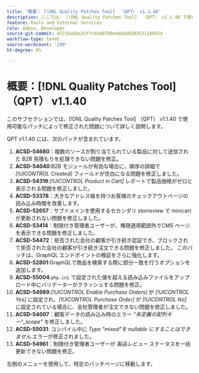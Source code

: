 ```yaml
---
title: '概要： [!DNL Quality Patches Tool]  （QPT） v1.1.40'
description: ここでは、 [!DNL Quality Patches Tool]  （QPT） v1.1.40 で使用可能なパッチによって修正された問題について詳しく説明します。
feature: Tools and External Services
role: Admin, Developer
source-git-commit: d722ba5ba25ffc03d87b9eddeb2830353124055d
workflow-type: tm+mt
source-wordcount: '299'
ht-degree: 0%

---
```


# 概要：[!DNL Quality Patches Tool] （QPT） v1.1.40

このサブセクションでは、[!DNL Quality Patches Tool] （QPT） v1.1.40 で使用可能なパッチによって修正された問題について詳しく説明します。

QPT v1.1.40 には、次のパッチが含まれています。

1. **ACSD-54680**：複数のソースが割り当てられている製品に対して送信された B2B 見積もりを処理できない問題を修正。
1. **ACSD-54040**:B2B モジュールが有効な場合に、順序の詳細で *[!UICONTROL Created]* フィールドが空白になる問題を修正しました。
1. **ACSD-54319**:*[!UICONTROL Product in Cart]* レポートで製品価格がゼロと表示される問題を修正しました。
1. **ACSD-53378**：大きなアドレス帳を持つお客様のチェックアウトページの読み込み時間を改善します。
1. **ACSD-52657**：サブドメインを使用するセカンダリ storreview で minicart が更新されない問題を修正しました。
1. **ACSD-53414**：制限付き管理者ユーザーが、権限適用範囲外でCMS ページを表示できる問題を修正しました。
1. **ACSD-54472**：拒否された会社の顧客が引き続き認証でき、ブロックされて拒否された会社の顧客が引き続き注文できる問題を修正しました。 このパッチは、GraphQL エンドポイントの検証をさらに強化します。
1. **ACSD-52801**:GraphQLで商品を検索する際に部分一致を行うオプションを追加します。
1. **ACSD-55004**:`php.ini` で設定された値を超える読み込みファイルをアップロード中にバリデーターがクラッシュする問題を修正。
1. **ACSD-54989**:*[!UICONTROL Enable Purchase Orders]* が *[!UICONTROL Yes]* に設定され、*[!UICONTROL Purchase Order]* が *[!UICONTROL No]* に設定されている場合に、会社管理者が注文できない問題を修正しました。
1. **ACSD-54007**：顧客データの読み込み時のエラー *&quot;未定義の配列キー&quot;_scope&quot;* を修正しました。
1. **ACSD-55031**: コンパイル中に *Type &quot;mixed&quot;を nullable にすることはできません* エラーが修正されました。
1. **ACSD-54961**：制限付き管理者ユーザーが *製品レビュー* ステータスを一括更新できない問題を修正。

左側のメニューを使用して、特定のパッチページに移動します。
